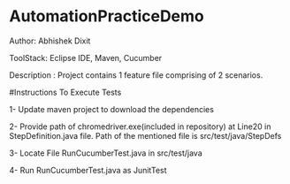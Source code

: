 # AutomationPracticeDemo
Author: Abhishek Dixit

ToolStack: Eclipse IDE, Maven, Cucumber

Description : Project contains 1 feature file comprising of 2 scenarios.

#Instructions To Execute Tests

1- Update maven project to download the dependencies

2- Provide path of chromedriver.exe(included in repository) at Line20 in StepDefinition.java file. Path of the mentioned file is src/test/java/StepDefs

3- Locate File RunCucumberTest.java in src/test/java

4- Run RunCucumberTest.java as JunitTest